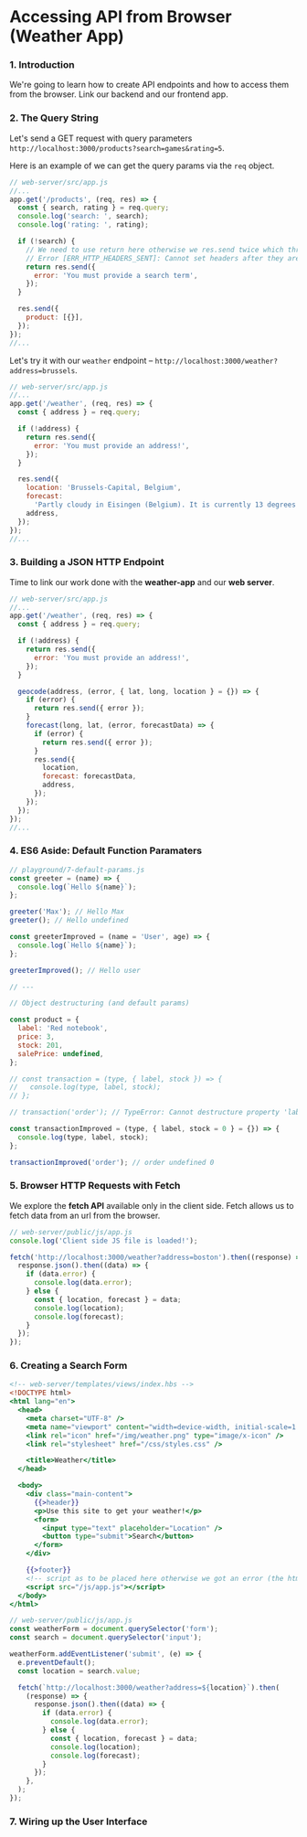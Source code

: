 # Accessing API from Browser (Weather App)

### 1. Introduction

We're going to learn how to create API endpoints and how to access them from the browser. Link our backend and our frontend app.

### 2. The Query String

Let's send a GET request with query parameters `http://localhost:3000/products?search=games&rating=5`.

Here is an example of we can get the query params via the `req` object.

```js
// web-server/src/app.js
//...
app.get('/products', (req, res) => {
  const { search, rating } = req.query;
  console.log('search: ', search);
  console.log('rating: ', rating);

  if (!search) {
    // We need to use return here otherwise we res.send twice which throw an error!
    // Error [ERR_HTTP_HEADERS_SENT]: Cannot set headers after they are sent to the client
    return res.send({
      error: 'You must provide a search term',
    });
  }

  res.send({
    product: [{}],
  });
});
//...
```

Let's try it with our `weather` endpoint – `http://localhost:3000/weather?address=brussels`.

```js
// web-server/src/app.js
//...
app.get('/weather', (req, res) => {
  const { address } = req.query;

  if (!address) {
    return res.send({
      error: 'You must provide an address!',
    });
  }

  res.send({
    location: 'Brussels-Capital, Belgium',
    forecast:
      'Partly cloudy in Eisingen (Belgium). It is currently 13 degrees out. It feels like 13 degrees out',
    address,
  });
});
//...
```

### 3. Building a JSON HTTP Endpoint

Time to link our work done with the **weather-app** and our **web server**.

```js
// web-server/src/app.js
//...
app.get('/weather', (req, res) => {
  const { address } = req.query;

  if (!address) {
    return res.send({
      error: 'You must provide an address!',
    });
  }

  geocode(address, (error, { lat, long, location } = {}) => {
    if (error) {
      return res.send({ error });
    }
    forecast(long, lat, (error, forecastData) => {
      if (error) {
        return res.send({ error });
      }
      res.send({
        location,
        forecast: forecastData,
        address,
      });
    });
  });
});
//...
```

### 4. ES6 Aside: Default Function Paramaters

```js
// playground/7-default-params.js
const greeter = (name) => {
  console.log(`Hello ${name}`);
};

greeter('Max'); // Hello Max
greeter(); // Hello undefined

const greeterImproved = (name = 'User', age) => {
  console.log(`Hello ${name}`);
};

greeterImproved(); // Hello user

// ---

// Object destructuring (and default params)

const product = {
  label: 'Red notebook',
  price: 3,
  stock: 201,
  salePrice: undefined,
};

// const transaction = (type, { label, stock }) => {
//   console.log(type, label, stock);
// };

// transaction('order'); // TypeError: Cannot destructure property 'label' of 'undefined' as it is undefined.

const transactionImproved = (type, { label, stock = 0 } = {}) => {
  console.log(type, label, stock);
};

transactionImproved('order'); // order undefined 0
```

### 5. Browser HTTP Requests with Fetch

We explore the **fetch API** available only in the client side. Fetch allows us to fetch data from an url from the browser.

```js
// web-server/public/js/app.js
console.log('Client side JS file is loaded!');

fetch('http://localhost:3000/weather?address=boston').then((response) => {
  response.json().then((data) => {
    if (data.error) {
      console.log(data.error);
    } else {
      const { location, forecast } = data;
      console.log(location);
      console.log(forecast);
    }
  });
});
```

### 6. Creating a Search Form

```hbs
<!-- web-server/templates/views/index.hbs -->
<!DOCTYPE html>
<html lang="en">
  <head>
    <meta charset="UTF-8" />
    <meta name="viewport" content="width=device-width, initial-scale=1.0" />
    <link rel="icon" href="/img/weather.png" type="image/x-icon" />
    <link rel="stylesheet" href="/css/styles.css" />

    <title>Weather</title>
  </head>

  <body>
    <div class="main-content">
      {{>header}}
      <p>Use this site to get your weather!</p>
      <form>
        <input type="text" placeholder="Location" />
        <button type="submit">Search</button>
      </form>
    </div>

    {{>footer}}
    <!-- script as to be placed here otherwise we got an error (the html dom is not loaded yet) -->
    <script src="/js/app.js"></script>
  </body>
</html>
```

```js
// web-server/public/js/app.js
const weatherForm = document.querySelector('form');
const search = document.querySelector('input');

weatherForm.addEventListener('submit', (e) => {
  e.preventDefault();
  const location = search.value;

  fetch(`http://localhost:3000/weather?address=${location}`).then(
    (response) => {
      response.json().then((data) => {
        if (data.error) {
          console.log(data.error);
        } else {
          const { location, forecast } = data;
          console.log(location);
          console.log(forecast);
        }
      });
    },
  );
});
```

### 7. Wiring up the User Interface
